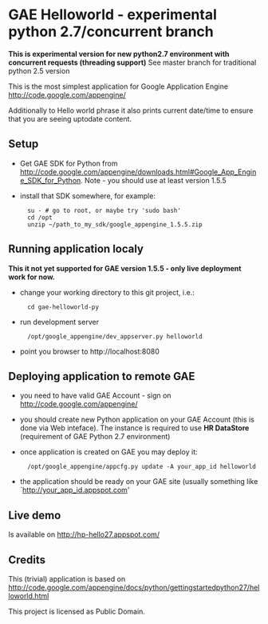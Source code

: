 GAE Helloworld - experimental python 2.7/concurrent branch
==========================================================

__This is experimental version for new python2.7 environment with concurrent requests (threading support)__ See master branch for traditional python 2.5 version

This is the most simplest application for
Google Application Engine http://code.google.com/appengine/

Additionally to Hello world phrase it also prints current date/time 
to ensure that you are seeing uptodate content.

Setup
-----

* Get GAE SDK for Python from http://code.google.com/appengine/downloads.html#Google_App_Engine_SDK_for_Python. Note - you should use at least version 1.5.5
* install that SDK somewhere, for example:

		su - # go to root, or maybe try 'sudo bash'
		cd /opt
		unzip ~/path_to_my_sdk/google_appengine_1.5.5.zip

Running application localy
--------------------------

__This it not yet supported for GAE version 1.5.5 - only live deployment work for now.__

* change your working directory to this git project, i.e.:

		cd gae-helloworld-py

* run development server

		/opt/google_appengine/dev_appserver.py helloworld

* point you browser to http://localhost:8080

Deploying application to remote GAE
-----------------------------------

* you need to have valid GAE Account - sign on http://code.google.com/appengine/

* you should create new Python application on your GAE Account (this is done via Web inteface). The instance is required to use __HR DataStore__ (requirement of GAE Python 2.7 environment)

* once application is created on GAE you may deploy it:

		/opt/google_appengine/appcfg.py update -A your_app_id helloworld

* the application should be ready on your GAE site (usually something like `http://your_app_id.appspot.com'


Live demo
---------
Is available on http://hp-hello27.appspot.com/

Credits
-------

This (trivial) application is based on http://code.google.com/appengine/docs/python/gettingstartedpython27/helloworld.html

This project is licensed as Public Domain.


